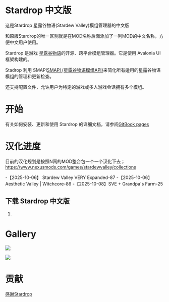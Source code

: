 # Stardrop 中文版

这是Stardrop 星露谷物语(Stardew Valley)模组管理器的中文版

和原版Stardrop的唯一区别就是在MOD名称后面添加了一列MOD的中文名称，方便中文用户使用。

Stardrop 是游戏 [星露谷物语](https://www.stardewvalley.net/)的开源、跨平台模组管理器。它是使用 Avalonia UI 框架构建的。

Stadrop 利用 SMAPI[SMAPI (星露谷物语模组API)](https://smapi.io/)来简化所有适用的星露谷物语模组的管理和更新检查。

还支持配置文件，允许用户为特定的游戏或多人游戏会话拥有多个模组。


# 开始
有关如何安装、更新和使用 Stardrop 的详细文档，请参阅[GitBook pages](https://floogen.gitbook.io/stardrop/)

# 汉化进度
目前的汉化规划是按照N网的MOD整合包一个一个汉化下去；
https://www.nexusmods.com/games/stardewvalley/collections

-【2025-10-06】 Stardew Valley VERY Expanded-87
-【2025-10-06】 Aesthetic Valley | Witchcore-86
-【2025-10-08】SVE + Grandpa's Farm-25

## 下载 Stardrop 中文版
1. 

# Gallery

![](https://imgur.com/WdjwfnG.gif)

![](https://imgur.com/kalsOjS.gif)


# 贡献
[感谢Stardrop](https://github.com/Floogen/Stardrop)